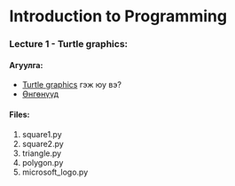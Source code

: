 # Introduction to Programming

### Lecture 1 - Turtle graphics:

#### Агуулга:
- [Turtle graphics](https://en.wikipedia.org/wiki/Turtle_graphics) гэж юу вэ?
- [Өнгөнүүд](https://trinket.io/docs/colors)

#### Files:
1. square1.py
2. square2.py
3. triangle.py
4. polygon.py
5. microsoft_logo.py
